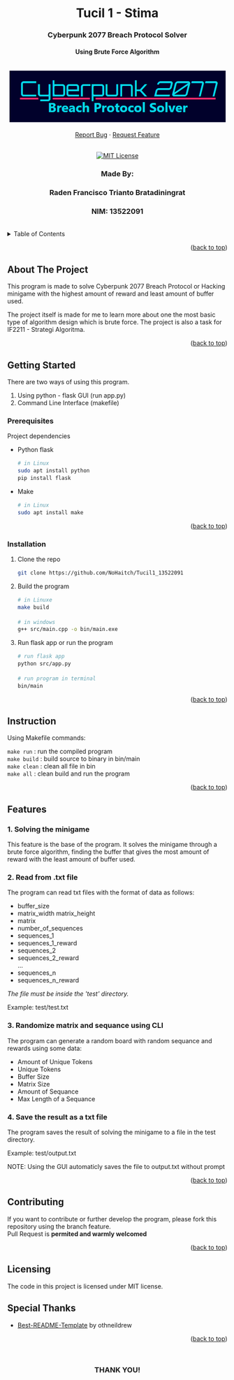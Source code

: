 <!-- Back to Top Link-->
<a name="readme-top"></a>


<br />
<div align="center">
  <h1 align="center">Tucil 1 - Stima</h1>

  <p align="center">
    <h3> Cyberpunk 2077 Breach Protocol Solver</h3>
    <h4> Using Brute Force Algorithm</h4>
    <br/>
   <img src="https://github.com/NoHaitch/Tucil1_13522091/blob/main/doc/logo.png"/>
   <br/>
   <br/>
    <a href="#">Report Bug</a>
    ·
    <a href="#">Request Feature</a>
<br>
<br>

[![MIT License][license-shield]][license-url]

  </p>
</div>

<!-- CONTRIBUTOR -->
<div align="center" id="contributor">
  <strong>
    <h3>Made By:</h3>
    <h3>Raden Francisco Trianto Bratadiningrat</h3>
    <h3>NIM: 13522091</h3>
  </strong>
  <br>
</div>



<!-- TABLE OF CONTENTS -->
<details>
  <summary>Table of Contents</summary>
  <ol>
    <li>
      <a href="#about-the-project">About The Project</a>
    </li>
    <li>
      <a href="#getting-started">Getting Started</a>
      <ul>
        <li><a href="#prerequisites">Prerequisites</a></li>
        <li><a href="#installation">Installation</a></li>
        <li><a href="#instruction">Instruction</a></li>
        <li>
        <details>
          <summary><a href="#features">Features</a></summary>
          <ol>
            <li><a href="#1-solving-the-minigame">Solving</a></li>
            <li><a href="#2-read-from-txt-file">Read from File</a></li>
            <li><a href="#3-randomize-matrix-and-sequance-using-cli">Randomize matrix and sequance</a></li>
            <li><a href="#4-save-the-result-as-a-txt-file">Save to file</a></li>
          <ol>
        </details>
        </li>
      </ul>
    </li>
    <li><a href="#contributing">Contributing</a></li>
    <li><a href="#license">License</a></li>
    <li><a href="#special-thanks">Special Thanks</a></li>
  </ol>
</details>
<p align="right">(<a href="#readme-top">back to top</a>)</p>

<!-- ABOUT THE PROJECT -->
## About The Project

This program is made to solve Cyberpunk 2077 Breach Protocol or Hacking minigame with the highest amount of reward and least amount of buffer used. 

The project itself is made for me to learn more about one the most basic type of algorithm design which is brute force. The project is also a task for IF2211 - Strategi Algoritma.

<!-- OPTIONAL LINK OR REFERENCE -->
<!-- <p align="center">
You can explore more on this link ... 
<br>
<a href="https://example.com"> <Strong>THIS LINK</Strong>
</a>
</p> -->

<p align="right">(<a href="#readme-top">back to top</a>)</p>


<!-- GETTING STARTED -->
## Getting Started

There are two ways of using this program.
1. Using python - flask GUI (run app.py)
2. Command Line Interface (makefile)

### Prerequisites

Project dependencies  

* Python flask
  ```sh
  # in Linux
  sudo apt install python
  pip install flask
  ```

* Make 
  ```sh
  # in Linux
  sudo apt install make
  ```

<p align="right">(<a href="#readme-top">back to top</a>)</p>

### Installation

1. Clone the repo
   ```sh
   git clone https://github.com/NoHaitch/Tucil1_13522091
   ```
2. Build the program
   ```sh
   # in Linuxe
   make build

   # in windows
   g++ src/main.cpp -o bin/main.exe
   ```
3. Run flask app or run the program
   ```sh
   # run flask app
   python src/app.py

   # run program in terminal
   bin/main
   ```


<p align="right">(<a href="#readme-top">back to top</a>)</p>

<!-- INSTURCTION -->
## Instruction

Using Makefile commands:

`make run` : run the compiled program  
`make build` : build source to binary in bin/main  
`make clean` : clean all file in bin  
`make all` : clean build and run the program  


<p align="right">(<a href="#readme-top">back to top</a>)</p>

<!-- FEATURES -->
## Features

### 1. Solving the minigame

This feature is the base of the program. It solves the minigame through a brute force algorithm, finding the buffer that gives the most amount of reward with the least amount of buffer used.

### 2. Read from .txt file

The program can read txt files with the format of data as follows:
- buffer_size
- matrix_width matrix_height
- matrix
- number_of_sequences
- sequences_1
- sequences_1_reward
- sequences_2
- sequences_2_reward  
...
- sequences_n
- sequences_n_reward

*The file must be inside the 'test' directory.*

Example: test/test.txt

### 3. Randomize matrix and sequance using CLI

The program can generate a random board with random sequance and rewards using some data:
- Amount of Unique Tokens
- Unique Tokens
- Buffer Size
- Matrix Size
- Amount of Sequance
- Max Length of a Sequance

### 4. Save the result as a txt file

The program saves the result of solving the minigame to a file in the test directory.

Example: test/output.txt

NOTE: Using the GUI automaticly saves the file to output.txt without prompt  



<p align="right">(<a href="#readme-top">back to top</a>)</p>


<!-- CONTRIBUTING -->
## Contributing

If you want to contribute or further develop the program, please fork this repository using the branch feature.  
Pull Request is **permited and warmly welcomed**

<p align="right">(<a href="#readme-top">back to top</a>)</p>



<!-- LICENSE -->
## Licensing

The code in this project is licensed under MIT license.  


<!-- SPECIAL THANKS AND/OR CREDITS -->
## Special Thanks
- [Best-README-Template](https://github.com/othneildrew/Best-README-Template) by othneildrew

<p align="right">(<a href="#readme-top">back to top</a>)</p>

<br>
<h3 align="center"> THANK YOU! </h3>

<!-- MARKDOWN LINKS & IMAGES -->
<!-- https://www.markdownguide.org/basic-syntax/#reference-style-links -->
[issues-url]: https://github.com/NoHaitch/Tucil1_13522091/issues
[license-shield]: https://img.shields.io/github/license/othneildrew/Best-README-Template.svg?style=for-the-badge
[license-url]: https://github.com/NoHaitch/Tucil1_13522091/blob/main/LICENSE